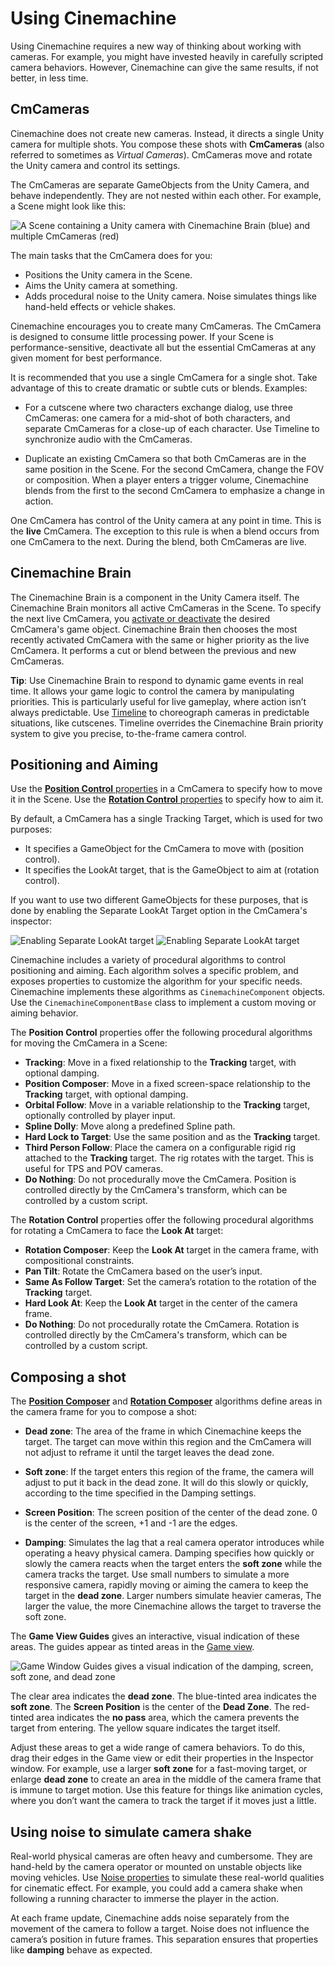 # Using Cinemachine

Using Cinemachine requires a new way of thinking about working with cameras. For example, you might have invested heavily in carefully scripted camera behaviors. However, Cinemachine can give the same results, if not better, in less time.


## CmCameras

Cinemachine does not create new cameras. Instead, it directs a single Unity camera for multiple shots. You compose these shots with __CmCameras__ (also referred to sometimes as _Virtual Cameras_).  CmCameras move and rotate the Unity camera and control its settings.

The CmCameras are separate GameObjects from the Unity Camera, and behave independently. They are not nested within each other. For example, a Scene might look like this:

![A Scene containing a Unity camera with Cinemachine Brain (blue) and multiple CmCameras (red)](images/CinemachineSceneHierarchy.png)

The main tasks that the CmCamera does for you:

* Positions the Unity camera in the Scene.
* Aims the Unity camera at something.
* Adds procedural noise to the Unity camera. Noise simulates things like hand-held effects or vehicle shakes.

Cinemachine encourages you to create many CmCameras. The CmCamera is designed to consume little processing power. If your Scene is performance-sensitive, deactivate all but the essential CmCameras at any given moment for best performance.

It is recommended that you use a single CmCamera for a single shot. Take advantage of this to create dramatic or subtle cuts or blends. Examples:

* For a cutscene where two characters exchange dialog, use three CmCameras: one camera for a mid-shot of both characters, and separate CmCameras for a close-up of each character. Use Timeline to synchronize audio with the CmCameras.

* Duplicate an existing CmCamera so that both CmCameras are in the same position in the Scene. For the second CmCamera, change the FOV or composition. When a player enters a trigger volume, Cinemachine blends from the first to the second CmCamera to emphasize a change in action.

One CmCamera has control of the Unity camera at any point in time. This is the __live__ CmCamera. The exception to this rule is when a blend occurs from one CmCamera to the next. During the blend, both CmCameras are live.

## Cinemachine Brain

The Cinemachine Brain is a component in the Unity Camera itself. The Cinemachine Brain monitors all active CmCameras in the Scene. To specify the next live CmCamera, you [activate or deactivate](https://docs.unity3d.com/Manual/DeactivatingGameObjects.html) the desired CmCamera's game object. Cinemachine Brain then chooses the most recently activated CmCamera with the same or higher priority as the live CmCamera. It performs a cut or blend between the previous and new CmCameras.

**Tip**: Use Cinemachine Brain to respond to dynamic game events in real time. It allows your game logic to control the camera by manipulating priorities. This is particularly useful for live gameplay, where action isn’t always predictable. Use [Timeline](CinemachineTimeline.md) to choreograph cameras in predictable situations, like cutscenes. Timeline overrides the Cinemachine Brain priority system to give you precise, to-the-frame camera control.

## Positioning and Aiming

Use the [__Position Control__ properties](CinemachineVirtualCameraBody.md) in a CmCamera to specify how to move it in the Scene. Use the [__Rotation Control__ properties](CinemachineVirtualCameraAim.md) to specify how to aim it.

By default, a CmCamera has a single Tracking Target, which is used for two purposes:

* It specifies a GameObject for the CmCamera to move with (position control).
* It specifies the LookAt target, that is the GameObject to aim at (rotation control).

If you want to use two different GameObjects for these purposes, that is done by enabling the Separate LookAt Target option in the CmCamera's inspector: 

![Enabling Separate LookAt target](images/SeparateLookAtTarget.png)
![Enabling Separate LookAt target](images/SeparateLookAtTarget2.png)

Cinemachine includes a variety of procedural algorithms to control positioning and aiming. Each algorithm solves a specific problem, and exposes properties to customize the algorithm for your specific needs. Cinemachine implements these algorithms as `CinemachineComponent` objects. Use the `CinemachineComponentBase` class to implement a custom moving or aiming behavior.

The __Position Control__ properties offer the following procedural algorithms for moving the CmCamera in a Scene:

* __Tracking__: Move in a fixed relationship to the __Tracking__ target, with optional damping.
* __Position Composer__: Move in a fixed screen-space relationship to the __Tracking__ target, with optional damping.
* __Orbital Follow__: Move in a variable relationship to the __Tracking__ target, optionally controlled by player input.
* __Spline Dolly__: Move along a predefined Spline path.
* __Hard Lock to Target__: Use the same position and as the __Tracking__ target.
* __Third Person Follow__: Place the camera on a configurable rigid rig attached to the __Tracking__ target.  The rig rotates with the target.  This is useful for TPS and POV cameras.
* __Do Nothing__: Do not procedurally move the CmCamera.  Position is controlled directly by the CmCamera's transform, which can be controlled by a custom script.

The __Rotation Control__ properties offer the following procedural algorithms for rotating a CmCamera to face the __Look At__ target:

* __Rotation Composer__: Keep the __Look At__ target in the camera frame, with compositional constraints.
* __Pan Tilt__: Rotate the CmCamera based on the user’s input.
* __Same As Follow Target__: Set the camera’s rotation to the rotation of the __Tracking__ target.
* __Hard Look At__: Keep the __Look At__ target in the center of the camera frame.
* __Do Nothing__: Do not procedurally rotate the CmCamera.  Rotation is controlled directly by the CmCamera's transform, which can be controlled by a custom script.


## Composing a shot

The [__Position Composer__](CinemachinePositionComposer.md) and [__Rotation Composer__](CinemachineRotationComposer.md) algorithms define areas in the camera frame for you to compose a shot:

* __Dead zone__: The area of the frame in which Cinemachine keeps the target. The target can move within this region and the CmCamera will not adjust to reframe it until the target leaves the dead zone.

* __Soft zone__: If the target enters this region of the frame, the camera will adjust to put it back in the dead zone. It will do this slowly or quickly, according to the time specified in the Damping settings.

* __Screen Position__: The screen position of the center of the dead zone.  0 is the center of the screen, +1 and -1 are the edges.

* __Damping__: Simulates the lag that a real camera operator introduces while operating a heavy physical camera. Damping specifies how quickly or slowly the camera reacts when the target enters the __soft zone__ while the camera tracks the target. Use small numbers to simulate a more responsive camera, rapidly moving or aiming the camera to keep the target in the __dead zone__. Larger numbers simulate heavier cameras, The larger the value, the more Cinemachine allows the target to traverse the soft zone.

The __Game View Guides__ gives an interactive, visual indication of these areas. The guides appear as tinted areas in the [Game view](https://docs.unity3d.com/Manual/GameView.html).

![Game Window Guides gives a visual indication of the damping, screen, soft zone, and dead zone](images/CinemachineGameWindowGuides.png)

The clear area indicates the __dead zone__. The blue-tinted area indicates the __soft zone__. The __Screen Position__ is the center of the __Dead Zone__. The red-tinted area indicates the __no pass__ area, which the camera prevents the target from entering. The yellow square indicates the target itself.

Adjust these areas to get a wide range of camera behaviors. To do this, drag their edges in the Game view or edit their properties in the Inspector window. For example, use a larger __soft zone__ for a fast-moving target, or enlarge __dead zone__ to create an area in the middle of the camera frame that is immune to target motion. Use this feature for things like animation cycles, where you don’t want the camera to track the target if it moves just a little.

## Using noise to simulate camera shake

Real-world physical cameras are often heavy and cumbersome. They are hand-held by the camera operator or mounted on unstable objects like moving vehicles. Use [Noise properties](CinemachineNoiseProfiles.md) to simulate these real-world qualities for cinematic effect. For example, you could add a camera shake when following a running character to immerse the player in the action.

At each frame update, Cinemachine adds noise separately from the movement of the camera to follow a target. Noise does not influence the camera’s position in future frames. This separation ensures that properties like __damping__ behave as expected.